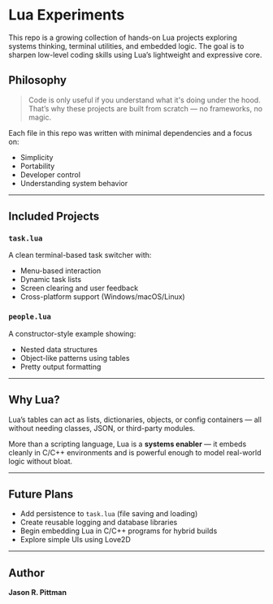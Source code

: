 # Lua Experiments

This repo is a growing collection of hands-on Lua projects exploring systems thinking, terminal utilities, and embedded logic. The goal is to sharpen low-level coding skills using Lua’s lightweight and expressive core.

## Philosophy

> Code is only useful if you understand what it's doing under the hood.  
> That’s why these projects are built from scratch — no frameworks, no magic.

Each file in this repo was written with minimal dependencies and a focus on:

- Simplicity  
- Portability  
- Developer control  
- Understanding system behavior

---

## Included Projects

### `task.lua`
A clean terminal-based task switcher with:
- Menu-based interaction  
- Dynamic task lists  
- Screen clearing and user feedback  
- Cross-platform support (Windows/macOS/Linux)

### `people.lua`
A constructor-style example showing:
- Nested data structures  
- Object-like patterns using tables  
- Pretty output formatting

---

## Why Lua?

Lua’s tables can act as lists, dictionaries, objects, or config containers — all without needing classes, JSON, or third-party modules.

More than a scripting language, Lua is a **systems enabler** — it embeds cleanly in C/C++ environments and is powerful enough to model real-world logic without bloat.

---

## Future Plans

- Add persistence to `task.lua` (file saving and loading)
- Create reusable logging and database libraries
- Begin embedding Lua in C/C++ programs for hybrid builds
- Explore simple UIs using Love2D

---

## Author

**Jason R. Pittman**  
